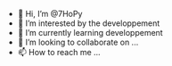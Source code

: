 - 👋 Hi, I’m @7HoPy
- 👀 I’m interested by the developpement
- 🌱 I’m currently learning developpement
- 💞️ I’m looking to collaborate on ...
- 📫 How to reach me ...

<!---
7HoPy/7HoPy is a ✨ special ✨ repository because its `README.md` (this file) appears on your GitHub profile.
You can click the Preview link to take a look at your changes.
--->

